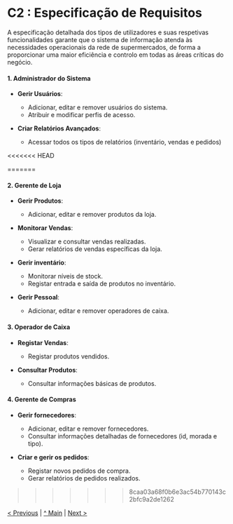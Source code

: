 # C2 : Especificação de Requisitos

  
  
  

A especificação detalhada dos tipos de utilizadores e suas respetivas funcionalidades garante que o sistema de informação atenda às necessidades operacionais da rede de supermercados, de forma a proporcionar uma maior eficiência e controlo em todas as áreas críticas do negócio.

#### 1. Administrador do Sistema

-   **Gerir Usuários**:
    
    -   Adicionar, editar e remover usuários do sistema.
    -   Atribuir e modificar perfis de acesso.

-   **Criar Relatórios Avançados**:
    
    -   Acessar todos os tipos de relatórios (inventário, vendas e pedidos)
  


<<<<<<< HEAD
    
=======
#### 2. Gerente de Loja

-   **Gerir Produtos**:
    
    -   Adicionar, editar e remover produtos da loja.
    
-   **Monitorar Vendas**:
    
    -   Visualizar e consultar vendas realizadas.
    -   Gerar relatórios de vendas específicas da loja.
    
-   **Gerir inventário**:
    
    -   Monitorar níveis de stock.
    -   Registar entrada e saída de produtos no inventário.
-   **Gerir Pessoal**:
    
    -   Adicionar, editar e remover operadores de caixa.

#### 3. Operador de Caixa

-   **Registar Vendas**:
    
    -   Registar produtos vendidos.

-   **Consultar Produtos**:
    
    -   Consultar informações básicas de produtos.

#### 4. Gerente de Compras

-   **Gerir fornecedores**:
    
    -   Adicionar, editar e remover fornecedores.
    -   Consultar informações detalhadas de fornecedores (id, morada e tipo).
    
-   **Criar e gerir os pedidos**:
    
    -   Registar novos pedidos de compra.
    -   Gerar relatórios de pedidos realizados.
>>>>>>> 8caa03a68f0b6e3ac54b770143c2bfc9a2de1262

[< Previous](rei01.md) | [^ Main](/../../) | [Next >](rei03.md)
